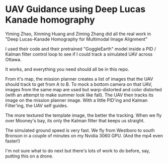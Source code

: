 # UAV Guidance using Deep Lucas Kanade homography
Yiming Zhao, Xinming Huang and Ziming Zhang did all the real work in
"Deep Lucas-Kanade Homography for Multimodal Image Alignment"

I used their code and their pretrained "GoggleEarth" model inside a PID / Kalman filter control loop
to see if I could track a simulated UAV across Ottawa.

It works, and everything you need should all be in this repo.

From it's map, the mission planner creates a list of images that the UAV should track to get from A to B.
To mock a bottom camera on that UAV, images from the same map are used but warp-distorted and color distorted (with an attempt to make summer look like fall).
The UAV then tracks its image on the mission planner image. With a little PID'ing and Kalman Filter'ing, the UAV self guides.

The more textured the template image, the better the tracking. When we fly over Mooney's bay, its only the Kalman filter that keeps us straight.

The simulated ground speed is very fast. We fly from Westboro to south Bronson in a couple of minutes on my Nvidia 3060 GPU.
(And the mp4 even faster!)

I'm not sure what to do next but there's lots of work to do before, say, putting this on a drone.
